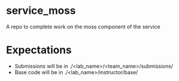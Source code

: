 # service_moss
A repo to complete work on the moss component of the service  

# Expectations
* Submissions will be in ./\<lab_name>/\<team_name>/submissions/
* Base code will be in ./\<lab_name>/instructor/base/
